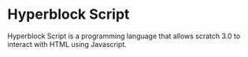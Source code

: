 # Hyperblock Script
Hyperblock Script is a programming language that allows scratch 3.0 to interact with HTML using Javascript.

